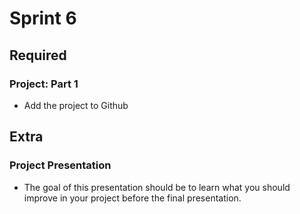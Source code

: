 # Sprint 6

## Required

### Project: Part 1

- Add the project to Github

## Extra

### Project Presentation

- The goal of this presentation should be to learn what you should improve in your project before the final presentation.
